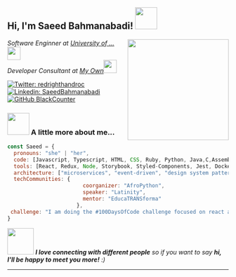 <h2> Hi, I'm Saeed Bahmanabadi! <img src="https://media.giphy.com/media/mGcNjsfWAjY5AEZNw6/giphy.gif" width="50"></h2>
<img align='right' src="https://media.giphy.com/media/ieyl9zmCjO4b4t6qoY/giphy.gif" width="230">
<p><em>Software Enginner at <a href="http://www.unb.br">University of ... </a><img src="https://media.giphy.com/media/fYSnHlufseco8Fh93Z/giphy.gif" width="30"></br>Developer Consultant at <a href="https://www.thoughtworks.com">My Own</a><img src="https://media.giphy.com/media/WUlplcMpOCEmTGBtBW/giphy.gif" width="30"> 
</em></p>

[![Twitter: redrighthandroc](https://img.shields.io/twitter/follow/redrighthandroc?style=social)](https://twitter.com/redrighthandroc?s=08)
[![Linkedin: SaeedBahmanabadi](https://img.shields.io/badge/-saeedbahmanabadi-blue?style=flat-square&logo=Linkedin&logoColor=white&link=https://www.linkedin.com/in/saeedbahmanabadi/)](https://www.linkedin.com/in/saeed-bahmanabadi-9550ba1b5/)
[![GitHub BlackCounter](https://img.shields.io/github/followers/saeed?label=follow&style=social)](https://github.com/BlackCounter)


### <img src="https://media.giphy.com/media/VgCDAzcKvsR6OM0uWg/giphy.gif" width="50"> A little more about me...  

```javascript
const Saeed = {
  pronouns: "she" | "her",
  code: [Javascript, Typescript, HTML, CSS, Ruby, Python, Java,C,Assembly,Cloujer,Scala,...],
  tools: [React, Redux, Node, Storybook, Styled-Components, Jest, Docker, Kubernetes, Openshift, Openstack, Microsoft Azure Devops,...],
  architecture: ["microservices", "event-driven", "design system pattern"],
  techCommunities: {
                        coorganizer: "AfroPython",
                        speaker: "Latinity",
                        mentor: "EducaTRANSforma"
                      },
 challenge: "I am doing the #100DaysOfCode challenge focused on react and typescript"
}
```

<img src="https://media.giphy.com/media/LnQjpWaON8nhr21vNW/giphy.gif" width="60"> <em><b>I love connecting with different people</b> so if you want to say <b>hi, I'll be happy to meet you more!</b> :)</em>

---
